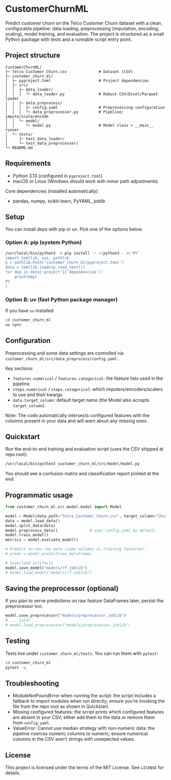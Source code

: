 # CustomerChurnML

Predict customer churn on the Telco Customer Churn dataset with a clean, configurable pipeline: data loading, preprocessing (imputation, encoding, scaling), model training, and evaluation. The project is structured as a small Python package with tests and a runnable script entry point.

## Project structure

```
CustomerChurnML/
├─ Telco_Customer_Churn.csv              # Dataset (CSV)
├─ customer_churn_ml/
│  ├─ pyproject.toml                     # Project dependencies
│  ├─ src/
│  │  ├─ data_loader/
│  │  │  └─ data_loader.py               # Robust CSV/Excel/Parquet loader
│  │  ├─ data_preprocess/
│  │  │  ├─ config.yaml                  # Preprocessing configuration
│  │  │  └─ data_preprocesser.py         # Pipeline: impute/scale/encode
│  │  └─ model/
│  │     └─ model.py                     # Model class + __main__ runner
│  └─ tests/
│     ├─ test_data_loader/
│     └─ test_data_preprocesser/
└─ README.md
```

## Requirements

- Python 3.13 (configured in `pyproject.toml`)
- macOS or Linux (Windows should work with minor path adjustments)

Core dependencies (installed automatically):
- pandas, numpy, scikit-learn, PyYAML, joblib

## Setup

You can install deps with pip or uv. Pick one of the options below.

### Option A: pip (system Python)

```bash
/usr/local/bin/python3 -m pip install -r <(python3 - <<'PY'
import tomllib, sys, pathlib
p = pathlib.Path('customer_churn_ml/pyproject.toml')
data = tomllib.loads(p.read_text())
for dep in data['project']['dependencies']:
	print(dep)
PY
)
```

### Option B: uv (fast Python package manager)

If you have `uv` installed:

```bash
cd customer_churn_ml
uv sync
```

## Configuration

Preprocessing and some data settings are controlled via `customer_churn_ml/src/data_preprocess/config.yaml`.

Key sections:
- `features.numerical` / `features.categorical`: the feature lists used in the pipeline.
- `steps.numerical` / `steps.categorical`: which imputers/encoders/scalers to use and their kwargs.
- `data.target_column`: default target name (the Model also accepts `target_column`).

Note: The code automatically intersects configured features with the columns present in your data and will warn about any missing ones.

## Quickstart

Run the end-to-end training and evaluation script (uses the CSV shipped at repo root):

```bash
/usr/local/bin/python3 customer_churn_ml/src/model/model.py
```

You should see a confusion matrix and classification report printed at the end.

## Programmatic usage

```python
from customer_churn_ml.src.model.model import Model

model = Model(data_path="Telco_Customer_Churn.csv", target_column="Churn")
data = model.load_data()
model.split_data(data)
model.preprocess_data()              # uses config.yaml by default
model.train_model()
metrics = model.evaluate_model()

# Predict on new raw data (same columns as training features):
# preds = model.predict(new_dataframe)

# Save/load artifacts
model.save_model("models/rf.joblib")
# model.load_model("models/rf.joblib")
```

## Saving the preprocessor (optional)

If you plan to serve predictions on raw feature DataFrames later, persist the preprocessor too:

```python
model.save_preprocessor("models/preprocessor.joblib")
# ... later ...
# model.load_preprocessor("models/preprocessor.joblib")
```

## Testing

Tests live under `customer_churn_ml/tests`. You can run them with `pytest`:

```bash
cd customer_churn_ml
pytest -q
```

## Troubleshooting

- ModuleNotFoundError when running the script: the script includes a fallback to import modules when run directly; ensure you’re invoking the file from the repo root as shown in Quickstart.
- Missing configured features: the script prints which configured features are absent in your CSV; either add them to the data or remove them from `config.yaml`.
- ValueError: Cannot use median strategy with non-numeric data: the pipeline coerces numeric columns to numeric; ensure numerical columns in the CSV aren’t strings with unexpected values.

## License

This project is licensed under the terms of the MIT License. See `LICENSE` for details.